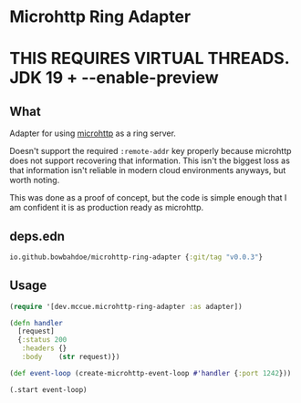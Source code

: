 # Microhttp Ring Adapter

# THIS REQUIRES VIRTUAL THREADS. JDK 19 + --enable-preview
## What 
Adapter for using [microhttp](https://github.com/ebarlas/microhttp)
as a ring server.

Doesn't support the required `:remote-addr` key properly because microhttp
does not support recovering that information. This isn't the biggest loss as
that information isn't reliable in modern cloud environments anyways, but
worth noting.

This was done as a proof of concept, but the code is simple enough that
I am confident it is as production ready as microhttp.

## deps.edn

```clojure
io.github.bowbahdoe/microhttp-ring-adapter {:git/tag "v0.0.3"}
```

## Usage

```clojure
(require '[dev.mccue.microhttp-ring-adapter :as adapter])

(defn handler 
  [request]
  {:status 200 
   :headers {}
   :body    (str request)})

(def event-loop (create-microhttp-event-loop #'handler {:port 1242}))

(.start event-loop)
```